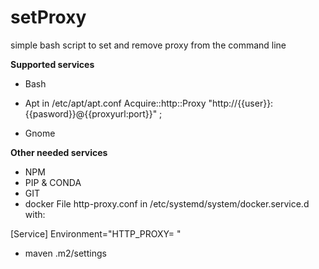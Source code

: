 # setProxy
simple bash script to set and remove proxy from the command line

**Supported services**

* Bash
* Apt
in /etc/apt/apt.conf
Acquire::http::Proxy "http://{{user}}:{{pasword}}@{{proxyurl:port}}" ;

* Gnome

**Other needed services**

* NPM
* PIP & CONDA
* GIT
* docker
File http-proxy.conf in /etc/systemd/system/docker.service.d with:

[Service]
Environment="HTTP_PROXY=  "

* maven
.m2/settings
